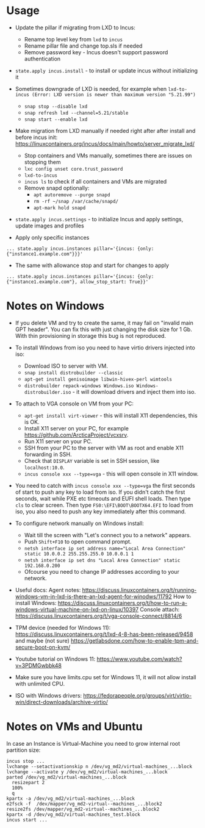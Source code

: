 # Usage

- Update the pillar if migrating from LXD to Incus:
  - Rename top level key from `lxd` to `incus`
  - Rename pillar file and change top.sls if needed
  - Remove password key - Incus doesn't support password authentication

- `state.apply incus.install` - to install or update incus without initializing it

- Sometimes downgrade of LXD is needed, for example when `lxd-to-incus (Error: LXD version is newer than maximum version "5.21.99")`
  - `snap stop --disable lxd`
  - `snap refresh lxd --channel=5.21/stable`
  - `snap start --enable lxd`

- Make migration from LXD manually if needed right after after install and before incus init: https://linuxcontainers.org/incus/docs/main/howto/server_migrate_lxd/
  - Stop containers and VMs manually, sometimes there are issues on stopping them
  - `lxc config unset core.trust_password`
  - `lxd-to-incus`
  - `incus ls` to check if all containers and VMs are migrated
  - Remove snapd optionally:
    - `apt autoremove --purge snapd`
    - `rm -rf ~/snap /var/cache/snapd/`
    - `apt-mark hold snapd`

- `state.apply incus.settings` - to initialize Incus and apply settings, update images and profiles

- Apply only specific instances
```
... state.apply incus.instances pillar='{incus: {only: {"instance1.example.com"}}}'
```

- The same with allowance stop and start for changes to apply
```
... state.apply incus.instances pillar='{incus: {only: {"instance1.example.com"}, allow_stop_start: True}}'
```

# Notes on Windows

- If you delete VM and try to create the same, it may fail on "invalid main GPT header".
  You can fix this with just changing the disk size for 1 Gb. With thin provisioning in storage this bug is not reproduced.

- To install Windows from iso you need to have virtio drivers injected into iso:
  - Download ISO to server with VM.
  - `snap install distrobuilder --classic`
  - `apt-get install genisoimage libwin-hivex-perl wimtools`
  - `distrobuilder repack-windows Windows.iso Windows-distrobuilder.iso` - it will download drivers and inject them into iso.

- To attach to VGA console on VM from your PC:
  - `apt-get install virt-viewer` - this will install X11 dependencies, this is OK.
  - Install X11 server on your PC, for example https://github.com/ArcticaProject/vcxsrv.
  - Run X11 server on your PC.
  - SSH from your PC to the server with VM as root and enable X11 forwarding in SSH.
  - Check that `DISPLAY` variable is set in SSH session, like `localhost:10.0`.
  - `incus console xxx --type=vga` - this will open console in X11 window.

- You need to catch with `incus console xxx --type=vga` the first seconds of start to push any key to load from iso.
  If you didn't catch the first seconds, wait while PXE etc timeouts and EUFI shell loads.
  Then type `cls` to clear screen.
  Then type `FS0:\EFI\BOOT\BOOTX64.EFI` to load from iso, you also need to push any key immediately after this command.

- To configure network manually on Windows install:
  - Wait till the screen with "Let's connect you to a network" appears.
  - Push `Shift+F10` to open command prompt.
  - `netsh interface ip set address name="Local Area Connection" static 10.0.0.2 255.255.255.0 10.0.0.1 1`
  - `netsh interface ip set dns "Local Area Connection" static 192.168.0.200`
  - Ofcourse you need to change IP addresses according to your network.

- Useful docs:
  Agent notes: https://discuss.linuxcontainers.org/t/running-windows-vm-in-lxd-is-there-an-lxd-agent-for-winodws/11792
  How to install Windows: https://discuss.linuxcontainers.org/t/how-to-run-a-windows-virtual-machine-on-lxd-on-linux/10397
  Console attach: https://discuss.linuxcontainers.org/t/vga-console-connect/8814/6

- TPM device (needed for Windows 11):
  https://discuss.linuxcontainers.org/t/lxd-4-8-has-been-released/9458
  and maybe (not sure) https://getlabsdone.com/how-to-enable-tpm-and-secure-boot-on-kvm/

- Youtube tutorial on Windows 11: https://www.youtube.com/watch?v=3PDMGwbbk48

- Make sure you have limits.cpu set for Windows 11, it will not allow install with unlimited CPU.

- ISO with Windows drivers: https://fedorapeople.org/groups/virt/virtio-win/direct-downloads/archive-virtio/

# Notes on VMs and Ubuntu

In case an Instance is Virtual-Machine you need to grow internal root partition size:
```
incus stop ...
lvchange --setactivationskip n /dev/vg_md2/virtual-machines_...block
lvchange --activate y /dev/vg_md2/virtual-machines_...block
parted /dev/vg_md2/virtual-machines_...block
  resizepart 2
  100%
  q
kpartx -a /dev/vg_md2/virtual-machines_...block
e2fsck -f  /dev/mapper/vg_md2-virtual--machines_...block2
resize2fs /dev/mapper/vg_md2-virtual--machines_...block2
kpartx -d /dev/vg_md2/virtual-machines_test.block
incus start ...
```
